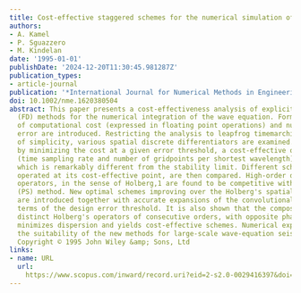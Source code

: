 ```yaml
---
title: Cost‐effective staggered schemes for the numerical simulation of wave propagation
authors:
- A. Kamel
- P. Sguazzero
- M. Kindelan
date: '1995-01-01'
publishDate: '2024-12-20T11:30:45.981287Z'
publication_types:
- article-journal
publication: '*International Journal for Numerical Methods in Engineering*'
doi: 10.1002/nme.1620380504
abstract: This paper presents a cost‐effectiveness analysis of explicit Finite Difference
  (FD) methods for the numerical integration of the wave equation. Formal notions
  of computational cost (expressed in floating point operations) and numerical dispersion
  error are introduced. Restricting the analysis to leapfrog timemarching, for sake
  of simplicity, various spatial discrete differentiators are examined. For each scheme,
  by minimizing the cost at a given error threshold, a cost‐effective operating poin
  (time sampling rate and number of gridpoints per shortest wavelength) is obtained,
  which is remarkably different from the stability limit. Different schemes, each
  operated at its cost‐effective point, are then compared. High‐order dispersion‐bounded
  operators, in the sense of Holberg,1 are found to be competitive with the Pseudo‐spectral
  (PS) method. New optimal schemes improving over the Holberg's spatial differentiators
  are introduced together with accurate expansions of the convolutional weights is
  terms of the design error threshold. It is also shown that the composition of two
  distinct Holberg's operators of consecutive orders, with opposite phase properties,
  minimizes dispersion and yields cost‐effective schemes. Numerical experiments illustrate
  the suitability of the new methods for large‐scale wave‐equation seismic modelling.
  Copyright © 1995 John Wiley &amp; Sons, Ltd
links:
- name: URL
  url: 
    https://www.scopus.com/inward/record.uri?eid=2-s2.0-0029416397&doi=10.1002%2fnme.1620380504&partnerID=40&md5=b8b0763d15668dd1f3ec856343a95ed9
---
```

